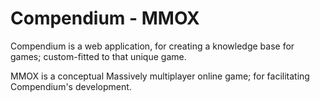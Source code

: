 # Compendium - MMOX

Compendium is a web application, for creating a knowledge base for games; custom-fitted to that unique game.

MMOX is a conceptual Massively multiplayer online game; for facilitating Compendium's development.
